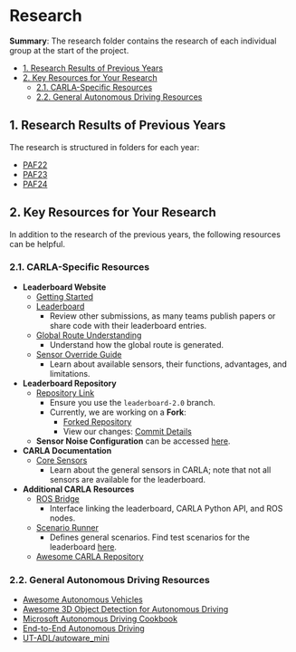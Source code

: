 # Research

**Summary**: The research folder contains the research of each individual group at the start of the project.

- [1. Research Results of Previous Years](#1-research-results-of-previous-years)
- [2. Key Resources for Your Research](#2-key-resources-for-your-research)
  - [2.1. CARLA-Specific Resources](#21-carla-specific-resources)
  - [2.2. General Autonomous Driving Resources](#22-general-autonomous-driving-resources)

## 1. Research Results of Previous Years

The research is structured in folders for each year:

- [PAF22](./paf22/)
- [PAF23](./paf23/)
- [PAF24](./paf24/README.md)

## 2. Key Resources for Your Research

In addition to the research of the previous years, the following resources can be helpful.

### 2.1. CARLA-Specific Resources

- **Leaderboard Website**
  - [Getting Started](https://leaderboard.carla.org/get_started/)
  - [Leaderboard](https://leaderboard.carla.org/leaderboard/)
    - Review other submissions, as many teams publish papers or share code with their leaderboard entries.
  - [Global Route Understanding](https://leaderboard.carla.org/get_started/#22-understanding-the-leaderboard-components)
    - Understand how the global route is generated.
  - [Sensor Override Guide](https://leaderboard.carla.org/get_started/#33-override-the-sensors-method)
    - Learn about available sensors, their functions, advantages, and limitations.
- **Leaderboard Repository**
  - [Repository Link](https://github.com/carla-simulator/leaderboard/tree/leaderboard-2.0)
    - Ensure you use the `leaderboard-2.0` branch.
    - Currently, we are working on a **Fork**:
      - [Forked Repository](https://github.com/una-auxme/leaderboard/tree/leaderboard-2.0)
      - View our changes: [Commit Details](https://github.com/carla-simulator/leaderboard/commit/55a60afc4d60ec1e6766c8640106d377f788fbc5)
  - **Sensor Noise Configuration** can be accessed [here](https://github.com/una-auxme/leaderboard/blob/leaderboard-2.0/leaderboard/autoagents/agent_wrapper.py).
- **CARLA Documentation**
  - [Core Sensors](https://carla.readthedocs.io/en/latest/core_sensors/)
    - Learn about the general sensors in CARLA; note that not all sensors are available for the leaderboard.
- **Additional CARLA Resources**
  - [ROS Bridge](https://github.com/carla-simulator/ros-bridge)
    - Interface linking the leaderboard, CARLA Python API, and ROS nodes.
  - [Scenario Runner](https://github.com/carla-simulator/scenario_runner)
    - Defines general scenarios. Find test scenarios for the leaderboard [here](https://github.com/una-auxme/leaderboard/blob/leaderboard-2.0/data/routes_devtest.xml).
  - [Awesome CARLA Repository](https://github.com/Amin-Tgz/awesome-CARLA)

### 2.2. General Autonomous Driving Resources

- [Awesome Autonomous Vehicles](https://github.com/manfreddiaz/awesome-autonomous-vehicles)
- [Awesome 3D Object Detection for Autonomous Driving](https://github.com/PointsCoder/Awesome-3D-Object-Detection-for-Autonomous-Driving)
- [Microsoft Autonomous Driving Cookbook](https://github.com/microsoft/AutonomousDrivingCookbook)
- [End-to-End Autonomous Driving](https://github.com/OpenDriveLab/End-to-end-Autonomous-Driving)
- [UT-ADL/autoware_mini](https://github.com/UT-ADL/autoware_mini)
